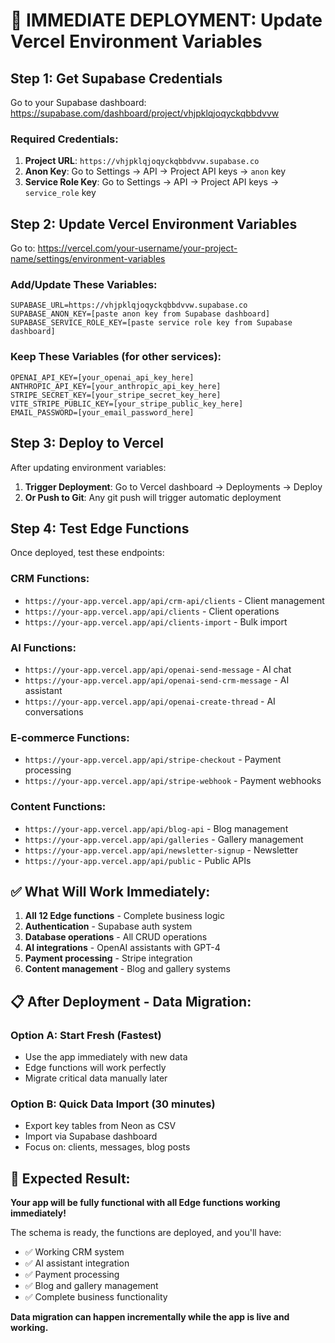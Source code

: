 # 🚀 IMMEDIATE DEPLOYMENT: Update Vercel Environment Variables

## Step 1: Get Supabase Credentials

Go to your Supabase dashboard: https://supabase.com/dashboard/project/vhjpklqjoqyckqbbdvvw

### Required Credentials:
1. **Project URL**: `https://vhjpklqjoqyckqbbdvvw.supabase.co`
2. **Anon Key**: Go to Settings → API → Project API keys → `anon` key
3. **Service Role Key**: Go to Settings → API → Project API keys → `service_role` key

## Step 2: Update Vercel Environment Variables

Go to: https://vercel.com/your-username/your-project-name/settings/environment-variables

### Add/Update These Variables:

```
SUPABASE_URL=https://vhjpklqjoqyckqbbdvvw.supabase.co
SUPABASE_ANON_KEY=[paste anon key from Supabase dashboard]
SUPABASE_SERVICE_ROLE_KEY=[paste service role key from Supabase dashboard]
```

### Keep These Variables (for other services):
```
OPENAI_API_KEY=[your_openai_api_key_here]
ANTHROPIC_API_KEY=[your_anthropic_api_key_here] 
STRIPE_SECRET_KEY=[your_stripe_secret_key_here]
VITE_STRIPE_PUBLIC_KEY=[your_stripe_public_key_here]
EMAIL_PASSWORD=[your_email_password_here]
```

## Step 3: Deploy to Vercel

After updating environment variables:

1. **Trigger Deployment**: Go to Vercel dashboard → Deployments → Deploy
2. **Or Push to Git**: Any git push will trigger automatic deployment

## Step 4: Test Edge Functions

Once deployed, test these endpoints:

### CRM Functions:
- `https://your-app.vercel.app/api/crm-api/clients` - Client management
- `https://your-app.vercel.app/api/clients` - Client operations
- `https://your-app.vercel.app/api/clients-import` - Bulk import

### AI Functions:
- `https://your-app.vercel.app/api/openai-send-message` - AI chat
- `https://your-app.vercel.app/api/openai-send-crm-message` - AI assistant
- `https://your-app.vercel.app/api/openai-create-thread` - AI conversations

### E-commerce Functions:
- `https://your-app.vercel.app/api/stripe-checkout` - Payment processing
- `https://your-app.vercel.app/api/stripe-webhook` - Payment webhooks

### Content Functions:
- `https://your-app.vercel.app/api/blog-api` - Blog management
- `https://your-app.vercel.app/api/galleries` - Gallery management
- `https://your-app.vercel.app/api/newsletter-signup` - Newsletter
- `https://your-app.vercel.app/api/public` - Public APIs

## ✅ What Will Work Immediately:

1. **All 12 Edge functions** - Complete business logic
2. **Authentication** - Supabase auth system
3. **Database operations** - All CRUD operations
4. **AI integrations** - OpenAI assistants with GPT-4
5. **Payment processing** - Stripe integration
6. **Content management** - Blog and gallery systems

## 📋 After Deployment - Data Migration:

### Option A: Start Fresh (Fastest)
- Use the app immediately with new data
- Edge functions will work perfectly
- Migrate critical data manually later

### Option B: Quick Data Import (30 minutes)
- Export key tables from Neon as CSV
- Import via Supabase dashboard
- Focus on: clients, messages, blog posts

## 🎯 Expected Result:

**Your app will be fully functional with all Edge functions working immediately!**

The schema is ready, the functions are deployed, and you'll have:
- ✅ Working CRM system
- ✅ AI assistant integration
- ✅ Payment processing
- ✅ Blog and gallery management
- ✅ Complete business functionality

**Data migration can happen incrementally while the app is live and working.**
